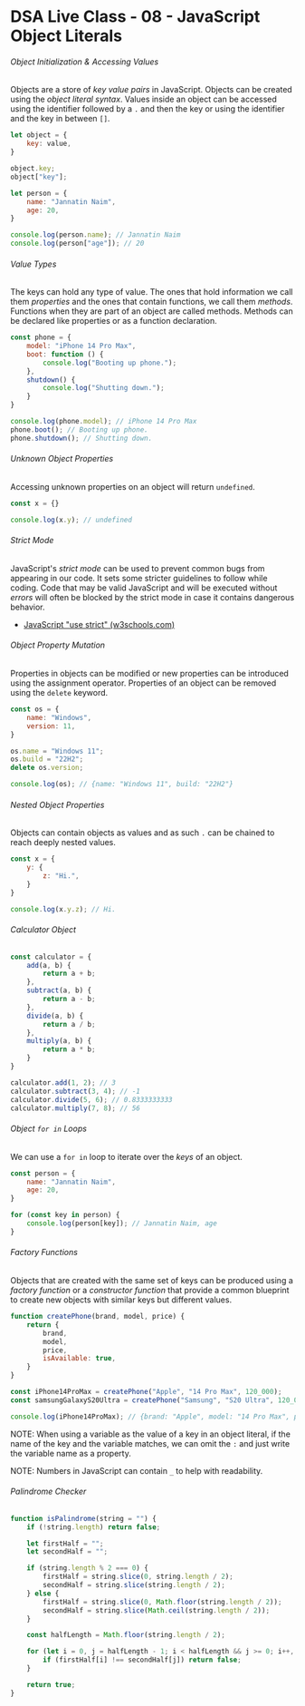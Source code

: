 # DSA Live Class - 08 - JavaScript Object Literals

###### Object Initialization & Accessing Values

Objects are a store of *key value pairs* in JavaScript. Objects can be created using the *object literal syntax*. Values
inside an object can be accessed using the identifier followed by a `.` and then the key or using the identifier and the
key in between `[]`.

```javascript
let object = {
    key: value,
}

object.key;
object["key"];
```

```javascript
let person = {
    name: "Jannatin Naim",
    age: 20,
}

console.log(person.name); // Jannatin Naim
console.log(person["age"]); // 20
```

###### Value Types

The keys can hold any type of value. The ones that hold information we call them *properties* and the ones that contain
functions, we call them *methods*. Functions when they are part of an object are called methods. Methods can be declared
like properties or as a function declaration.

```javascript
const phone = {
    model: "iPhone 14 Pro Max",
    boot: function () {
        console.log("Booting up phone.");
    },
    shutdown() {
        console.log("Shutting down.");
    }
}

console.log(phone.model); // iPhone 14 Pro Max
phone.boot(); // Booting up phone.
phone.shutdown(); // Shutting down.
```

###### Unknown Object Properties

Accessing unknown properties on an object will return `undefined`.

```javascript
const x = {}

console.log(x.y); // undefined
```

###### Strict Mode

JavaScript's *strict mode* can be used to prevent common bugs from appearing in our code. It sets some stricter
guidelines to follow while coding. Code that may be valid JavaScript and will be executed without *errors* will often be
blocked by the strict mode in case it contains dangerous behavior.

- [JavaScript "use strict" (w3schools.com)](https://www.w3schools.com/js/js_strict.asp)

###### Object Property Mutation

Properties in objects can be modified or new properties can be introduced using the assignment operator. Properties of
an object can be removed using the `delete` keyword.

```javascript
const os = {
    name: "Windows",
    version: 11,
}

os.name = "Windows 11";
os.build = "22H2";
delete os.version;

console.log(os); // {name: "Windows 11", build: "22H2"}
```

###### Nested Object Properties

Objects can contain objects as values and as such `.` can be chained to reach deeply nested values.

```javascript
const x = {
    y: {
        z: "Hi.",
    }
}

console.log(x.y.z); // Hi.
```

###### Calculator Object

```javascript
const calculator = {
    add(a, b) {
        return a + b;
    },
    subtract(a, b) {
        return a - b;
    },
    divide(a, b) {
        return a / b;
    },
    multiply(a, b) {
        return a * b;
    }
}

calculator.add(1, 2); // 3
calculator.subtract(3, 4); // -1
calculator.divide(5, 6); // 0.8333333333
calculator.multiply(7, 8); // 56
```

###### Object `for in` Loops

We can use a `for in` loop to iterate over the *keys* of an object.

```javascript
const person = {
    name: "Jannatin Naim",
    age: 20,
}

for (const key in person) {
    console.log(person[key]); // Jannatin Naim, age
}
```

###### Factory Functions

Objects that are created with the same set of keys can be produced using a *factory function* or a *constructor
function* that provide a common blueprint to create new objects with similar keys but different values.

```javascript
function createPhone(brand, model, price) {
    return {
        brand,
        model,
        price,
        isAvailable: true,
    }
}

const iPhone14ProMax = createPhone("Apple", "14 Pro Max", 120_000);
const samsungGalaxyS20Ultra = createPhone("Samsung", "S20 Ultra", 120_000);

console.log(iPhone14ProMax); // {brand: "Apple", model: "14 Pro Max", price: 120000, isAvailable: true}
```

NOTE: When using a variable as the value of a key in an object literal, if the name of the key and the variable matches,
we can omit the `:` and just write the variable name as a property.

NOTE: Numbers in JavaScript can contain `_` to help with readability.

###### Palindrome Checker

```javascript
function isPalindrome(string = "") {
    if (!string.length) return false;

    let firstHalf = "";
    let secondHalf = "";

    if (string.length % 2 === 0) {
        firstHalf = string.slice(0, string.length / 2);
        secondHalf = string.slice(string.length / 2);
    } else {
        firstHalf = string.slice(0, Math.floor(string.length / 2));
        secondHalf = string.slice(Math.ceil(string.length / 2));
    }

    const halfLength = Math.floor(string.length / 2);

    for (let i = 0, j = halfLength - 1; i < halfLength && j >= 0; i++, j--) {
        if (firstHalf[i] !== secondHalf[j]) return false;
    }

    return true;
}
```
